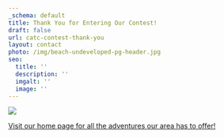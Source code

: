 ```yaml
---
_schema: default
title: Thank You for Entering Our Contest!
draft: false
url: catc-contest-thank-you
layout: contact
photo: /img/beach-undeveloped-pg-header.jpg
seo:
  title: ''
  description: ''
  imgalt: ''
  image: ''
---
```

![](/img/thankyou-graphic-text-red.jpg)

[Visit our home page for all the adventures our area has to offer!](/)